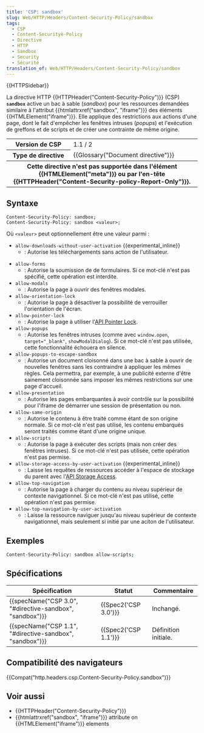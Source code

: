 ```yaml
---
title: 'CSP: sandbox'
slug: Web/HTTP/Headers/Content-Security-Policy/sandbox
tags:
  - CSP
  - Content-Securityè-Policy
  - Directive
  - HTTP
  - Sandbox
  - Security
  - Sécurité
translation_of: Web/HTTP/Headers/Content-Security-Policy/sandbox
---
```

{{HTTPSidebar}}

La directive HTTP {{HTTPHeader("Content-Security-Policy")}} (CSP) **`sandbox`** active un bac à sable (_sandbox_) pour les ressources demandées similaire à l'attribut {{htmlattrxref("sandbox", "iframe")}} des éléments {{HTMLElement("iframe")}}. Elle applique des restrictions aux actions d'une page, dont le fait d'empêcher les fenêtres intruses (_popups_) et l'exécution de greffons et de scripts et de créer une contrainte de même origine.

<table class="properties">
  <tbody>
    <tr>
      <th scope="row">Version de CSP</th>
      <td>1.1 / 2</td>
    </tr>
    <tr>
      <th scope="row">Type de directive</th>
      <td>{{Glossary("Document directive")}}</td>
    </tr>
    <tr>
      <th colspan="2" scope="row">
        Cette directive n'est pas supportée dans l'élément
        {{HTMLElement("meta")}} ou par l'en-tête
        {{HTTPHeader("Content-Security-policy-Report-Only")}}.
      </th>
    </tr>
  </tbody>
</table>

## Syntaxe

```
Content-Security-Policy: sandbox;
Content-Security-Policy: sandbox <valeur>;
```

Où `<valeur>` peut optionnellement être une valeur parmi :

- `allow-downloads-without-user-activation` {{experimental_inline}}
  - : Autorise les téléchargements sans action de l'utilisateur.

<!---->

- `allow-forms`
  - : Autorise la soumission de de formulaires. Si ce mot-clé n'est pas spécifié, cette opération est interdite.
- `allow-modals`
  - : Autorise la page à ouvrir des fenêtres modales.
- `allow-orientation-lock`
  - : Autorise la page à désactiver la possibilité de verrouiller l'orientation de l'écran.
- `allow-pointer-lock`
  - : Autorise la page à utiliser l'[API Pointer Lock](/en-US/docs/WebAPI/Pointer_Lock).
- `allow-popups`
  - : Autorise les fenêtres intruses (comme avec `window.open`, `target="_blank"`, `showModalDialog`). Si ce mot-clé n'est pas utilisée, cette fonctionnalité échouera en silence.
- `allow-popups-to-escape-sandbox`
  - : Autorise un document cloisonné dans une bac à sable à ouvrir de nouvelles fenêtres sans les contraindre à appliquer les mêmes règles. Cela permettra, par exemple, à une publicité externe d'être sainement cloisonnée sans imposer les mêmes restrictions sur une page d'accueil.
- `allow-presentation`
  - : Autorise les pages embarquantes à avoir contrôle sur la possibilité pour l'iframe de démarrer une session de présentation ou non.
- `allow-same-origin`
  - : Autorise le contenu à être traité comme étant de son origine normale. Si ce mot-clé n'est pas utilisé, les contenu embarqués seront traités comme étant d'une origine unique.
- `allow-scripts`
  - : Autorise la page à exécuter des scripts (mais non créer des fenêtres intruses). Si ce mot-clé n'est pas utilisée, cette opération n'est pas permise.
- `allow-storage-access-by-user-activation` {{experimental_inline}}
  - : Laisse les requêtes de ressources accéder à l'espace de stockage du parent avec l'[API Storage Access](/en-US/docs/Web/API/Storage_Access_API).
- `allow-top-navigation`
  - : Autorise la page à charger du contenu au niveau supérieur de contexte navigationnel. Si ce mot-clé n'est pas utilisé, cette opération n'est pas permise.
- `allow-top-navigation-by-user-activation`
  - : Laisse la ressource naviguer jusqu'au niveau supérieur de contexte navigationnel, mais seulement si initié par une aciton de l'utilisateur.

## Exemples

```bash
Content-Security-Policy: sandbox allow-scripts;
```

## Spécifications

| Spécification                                                                | Statut                       | Commentaire          |
| ---------------------------------------------------------------------------- | ---------------------------- | -------------------- |
| {{specName("CSP 3.0", "#directive-sandbox", "sandbox")}} | {{Spec2('CSP 3.0')}} | Inchangé.            |
| {{specName("CSP 1.1", "#directive-sandbox", "sandbox")}} | {{Spec2('CSP 1.1')}} | Définition initiale. |

## Compatibilité des navigateurs

{{Compat("http.headers.csp.Content-Security-Policy.sandbox")}}

## Voir aussi

- {{HTTPHeader("Content-Security-Policy")}}
- {{htmlattrxref("sandbox", "iframe")}} attribute on {{HTMLElement("iframe")}} elements
